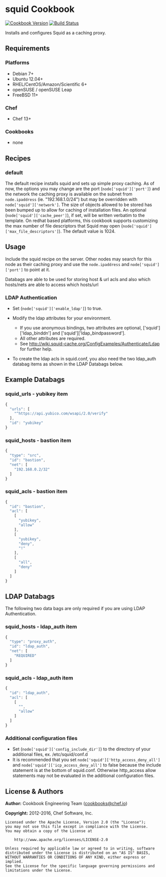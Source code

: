 # squid Cookbook

[![Cookbook Version](https://img.shields.io/cookbook/v/squid.svg)](https://supermarket.chef.io/cookbooks/squid)
[![Build Status](https://img.shields.io/circleci/project/github/sous-chefs/squid/master.svg)](https://circleci.com/gh/sous-chefs/squid)

Installs and configures Squid as a caching proxy.

## Requirements

### Platforms

- Debian 7+
- Ubuntu 12.04+
- RHEL/CentOS/Amazon/Scientific 6+
- openSUSE / openSUSE Leap
- FreeBSD 11+

### Chef

- Chef 13+

### Cookbooks

- none

## Recipes

### default

The default recipe installs squid and sets up simple proxy caching. As of now, the options you may change are the port (`node['squid']['port']`) and the network the caching proxy is available on the subnet from `node.ipaddress` (ie. "192.168.1.0/24") but may be overridden with `node['squid']['network']`. The size of objects allowed to be stored has been bumped up to allow for caching of installation files. An optional (`node['squid']['cache_peer']`), if set, will be written verbatim to the template. On redhat based platforms, this cookbook supports customizing the max number of file descriptors that Squid may open (`node['squid']['max_file_descriptors']`). The default value is 1024.

## Usage

Include the squid recipe on the server. Other nodes may search for this node as their caching proxy and use the `node.ipaddress` and `node['squid']['port']` to point at it.

Databags are able to be used for storing host & url acls and also which hosts/nets are able to access which hosts/url

### LDAP Authentication

- Set (`node['squid']['enable_ldap']`) to true.
- Modify the ldap attributes for your environment.

  - If you use anonymous bindings, two attributes are optional, ['squid']['ldap_binddn'] and ['squid']['ldap_bindpassword'].
  - All other attributes are required.
  - See <http://wiki.squid-cache.org/ConfigExamples/Authenticate/Ldap> for further help.

- To create the ldap acls in squid.conf, you also need the two ldap_auth databag items as shown in the LDAP Databags below.

## Example Databags

### squid_urls - yubikey item

```javascript
{
  "urls": [
    "^https://api.yubico.com/wsapi/2.0/verify"
  ],
  "id": "yubikey"
}
```

### squid_hosts - bastion item

```javascript
{
  "type": "src",
  "id": "bastion",
  "net": [
    "192.168.0.2/32"
  ]
}
```

### squid_acls - bastion item

```javascript
{
  "id": "bastion",
  "acl": [
    [
      "yubikey",
      "allow"
    ],
    [
      "yubikey",
      "deny",
      "!"
    ],
    [
      "all",
      "deny"
    ]
  ]
}
```

## LDAP Databags

The following two data bags are only required if you are using LDAP Authentication.

### squid_hosts - ldap_auth item

```javascript
{
  "type": "proxy_auth",
  "id": "ldap_auth",
  "net": [
    "REQUIRED"
  ]
}
```

### squid_acls - ldap_auth item

```javascript
{
  "id": "ldap_auth",
  "acl": [
    [
      "",
      "allow"
    ]
  ]
}
```

### Additional configuration files

- Set (`node['squid']['config_include_dir']`) to the directory of your additional files, ex. /etc/squid/conf.d
- It is recommended that you set `node['squid']['http_access_deny_all']` and `node['squid']['icp_access_deny_all']` to false because the include statement is at the bottom of squid.conf.  Otherwise http_access allow statements may not be evaluated in the additional configuration files.

## License & Authors

**Author:** Cookbook Engineering Team ([cookbooks@chef.io](mailto:cookbooks@chef.io))

**Copyright:** 2012-2016, Chef Software, Inc.

```
Licensed under the Apache License, Version 2.0 (the "License");
you may not use this file except in compliance with the License.
You may obtain a copy of the License at

    http://www.apache.org/licenses/LICENSE-2.0

Unless required by applicable law or agreed to in writing, software
distributed under the License is distributed on an "AS IS" BASIS,
WITHOUT WARRANTIES OR CONDITIONS OF ANY KIND, either express or implied.
See the License for the specific language governing permissions and
limitations under the License.
```
